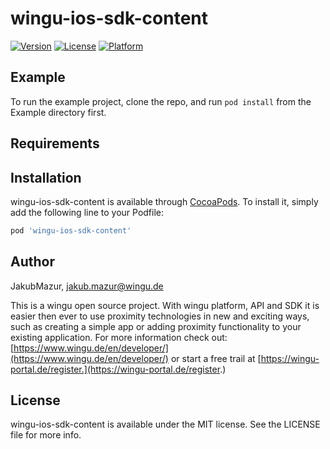 # wingu-ios-sdk-content

[![Version](https://img.shields.io/cocoapods/v/wingu-ios-sdk-content.svg?style=flat)](https://cocoapods.org/pods/wingu-ios-sdk-content)
[![License](https://img.shields.io/cocoapods/l/wingu-ios-sdk-content.svg?style=flat)](https://cocoapods.org/pods/wingu-ios-sdk-content)
[![Platform](https://img.shields.io/cocoapods/p/wingu-ios-sdk-content.svg?style=flat)](https://cocoapods.org/pods/wingu-ios-sdk-content)

## Example

To run the example project, clone the repo, and run `pod install` from the Example directory first.

## Requirements

## Installation

wingu-ios-sdk-content is available through [CocoaPods](https://cocoapods.org). To install
it, simply add the following line to your Podfile:

```ruby
pod 'wingu-ios-sdk-content'
```

## Author

JakubMazur, jakub.mazur@wingu.de

This is a wingu open source project. With wingu platform, API and SDK it is easier then ever to use proximity technologies in new and exciting ways, such as creating a simple app or adding proximity functionality to your existing application. For more information check out: [https://www.wingu.de/en/developer/](https://www.wingu.de/en/developer/) or start a free trail at [https://wingu-portal.de/register.](https://wingu-portal.de/register.)

## License

wingu-ios-sdk-content is available under the MIT license. See the LICENSE file for more info.
